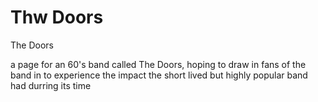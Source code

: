 <h1> Thw Doors </h1>

The Doors

a page for an 60's band called The Doors, hoping to draw in fans of the band in to experience the impact the short lived but highly popular band had durring its time